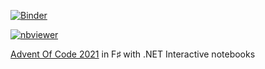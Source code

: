 [![Binder](https://mybinder.org/badge_logo.svg)](https://mybinder.org/v2/gh/mazharenko/AoC-2021/HEAD)

[![nbviewer](https://raw.githubusercontent.com/jupyter/design/master/logos/Badges/nbviewer_badge.svg)](https://nbviewer.org/github/mazharenko/AoC-2021/tree/HEAD/notebooks/)

[Advent Of Code 2021](https://adventofcode.com/2021) in F&sharp; with .NET Interactive notebooks